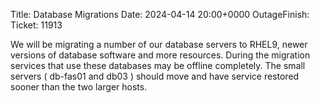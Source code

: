 Title: Database Migrations
Date: 2024-04-14 20:00+0000
OutageFinish:
Ticket: 11913

We will be migrating a number of our database servers to RHEL9,
newer versions of database software and more resources.
During the migration services that use these databases may be offline
completely. The small servers ( db-fas01 and db03 )
should move and have service restored sooner than the two larger hosts.

